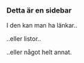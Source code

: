 ### Detta är en sidebar ###
I den kan man ha länkar..

..eller listor..

..eller något helt annat. 
